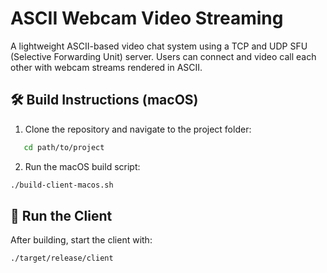 # ASCII Webcam Video Streaming

A lightweight ASCII-based video chat system using a TCP and UDP SFU (Selective Forwarding Unit) server. Users can connect and video call each other with webcam streams rendered in ASCII.

## 🛠 Build Instructions (macOS)

1. Clone the repository and navigate to the project folder:

```bash
   cd path/to/project
```

2. Run the macOS build script:

```bash
./build-client-macos.sh
```

## 🚀 Run the Client

After building, start the client with:

```bash
./target/release/client
```